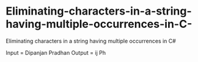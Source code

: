 # Eliminating-characters-in-a-string-having-multiple-occurrences-in-C-
Eliminating characters in a string having multiple occurrences in C#

Input = Dipanjan Pradhan
Output = ij Ph


